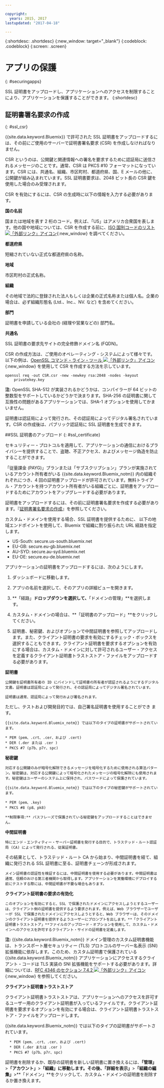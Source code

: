 ```yaml
---

copyright:
  years: 2015, 2017
lastupdated: "2017-04-18"

---
```



{:shortdesc: .shortdesc}
{:new_window: target="_blank"}
{:codeblock: .codeblock}
{:screen: .screen}

# アプリの保護
{: #securingapps}


SSL 証明書をアップロードし、アプリケーションへのアクセスを制限することにより、アプリケーションを保護することができます。
{:shortdesc}

## 証明書署名要求の作成
{: #ssl_csr}

{{site.data.keyword.Bluemix}} で許可された SSL 証明書をアップロードするには、その前にご使用のサーバーで証明書署名要求 (CSR) を作成しなければなりません。

CSR というのは、公開鍵と関連情報への署名を要求するために認証局に送信されるメッセージのことです。通常、CSR は PKCS #10 フォーマットになっています。CSR には、共通名、組織、市区町村、都道府県、国、E メールの他に、公開鍵が組み込まれています。SSL 証明書要求は、2048 ビット長の CSR 鍵を使用した場合のみ受理されます。

CSR を有効にするには、CSR の生成時に以下の情報を入力する必要があります。

**国の名前**

  国または地域を表す 2 桁のコード。例えば、「US」はアメリカ合衆国を表します。他の国や地域については、CSR を作成する前に、[ISO 国別コードのリスト ![「外部リンク」アイコン](../icons/launch-glyph.svg)](https://www.iso.org/obp/ui/#search){:new_window} を調べてください。

**都道府県**

  短縮されていない正式な都道府県の名称。

**地域**

  市区町村の正式名称。

**組織**

  その地域で法的に登録された法人もしくは企業の正式名称または個人名。企業の場合は、必ず組織形態名 (Ltd.、Inc.、NV. など) を含めてください。

**部門**

  証明書を申請している会社の (経理や営業などの) 部門名。

**共通名**

  SSL 証明書の要求先サイトの完全修飾ドメイン名 (FQDN)。

CSR の作成方法は、ご使用のオペレーティング・システムによって様々です。以下の例は、[OpenSSL コマンド・ライン・ツール ![「外部リンク」アイコン](../icons/launch-glyph.svg)](http://www.openssl.org/){:new_window} を使用して CSR を作成する方法を示しています。

```
openssl req -out CSR.csr -new -newkey rsa:2048 -nodes -keyout
    privatekey.key
```

**注:** OpenSSL SHA-512 が実装されるかどうかは、コンパイラーが 64 ビットの整数型をサポートしているかどうかで決まります。SHA-256 の証明書に関して互換性の問題があるアプリケーションでは、SHA-1 オプションを使用してかまいません。

証明書は認証局によって発行され、その認証局によってデジタル署名されています。CSR の作成後は、パブリック認証局に SSL 証明書を生成できます。

##SSL 証明書のアップロード
{: #ssl_certificate}

セキュリティー・プロトコルを適用して、アプリケーションの通信におけるプライバシーを提供することで、盗聴、不正アクセス、およびメッセージ偽造を防止することができます。

「従量課金 (PAYG)」プランまたは「サブスクリプション」プランが実施されているアカウント所有者がいる {{site.data.keyword.Bluemix_notm}} 内の組織それぞれにつき、4 回の証明書アップロードが許可されています。無料トライアル・アカウントを持つアカウント所有者がいる組織ごとに、証明書をアップロードするためにアカウントをアップグレードする必要があります。

証明書をアップロードするには、その前に証明書署名要求を作成する必要があります。『[証明書署名要求の作成](#ssl_csr)』を参照してください。

カスタム・ドメインを使用する場合、SSL 証明書を提供するために、
以下の地域エンドポイントを使用して、Bluemix で組織に割り振られた URL
経路を指定します。

  * US-South: secure.us-south.bluemix.net
  * EU-GB: secure.eu-gb.bluemix.net
  * AU-SYD: secure.au-syd.bluemix.net
  * EU-DE: secure.eu-de.bluemix.net


アプリケーションの証明書をアップロードするには、次のようにします。

1. ダッシュボードに移動します。

2. アプリの名前を選択して、そのアプリの詳細ビューを開きます。

3. **「経路」**ドロップダウンを選択して、**「ドメインの管理」**を選択します。

3. カスタム・ドメインの場合は、**「証明書のアップロード」**をクリックしてください。

4. 証明書、秘密鍵、およびオプションで中間証明書を参照してアップロードします。また、クライアント証明書の要求を有効にするチェック・ボックスを選択することもできます。クライアント証明書を要求するオプションを有効にする場合は、カスタム・ドメインに対して許可されるユーザー・アクセスを定義するクライアント証明書トラストストア・ファイルをアップロードする必要があります。

  **証明書**

    公開鍵を証明書所有者の ID にバインドして証明書の所有者が認証されるようにするデジタル文書。証明書は認証局によって発行され、その認証局によってデジタル署名されています。

    証明書は通常、認証局によって発行および署名されます。
ただし、テストおよび開発目的では、自己署名証明書を使用することができ
ます。

    {{site.data.keyword.Bluemix_notm}} では以下のタイプの証明書がサポートされています。

	* PEM (pem、.crt、.cer、および .cert)
	* DER (.der または .cer )
	* PKCS #7 (p7b、p7r、spc) 

  **秘密鍵**

    対応する公開鍵のみが暗号化解除できるメッセージを暗号化するために使用される算法パターン。秘密鍵は、対応する公開鍵によって暗号化されたメッセージの暗号化解除にも使用されます。秘密鍵はユーザーのシステム上に保持され、パスワードによって保護されています。

    {{site.data.keyword.Bluemix_notm}} では以下のタイプの秘密鍵がサポートされています。

    * PEM (pem、.key) 
    * PKCS #8 (p8、pk8)

    **制限事項:** パスフレーズで保護されている秘密鍵をアップロードすることはできません。

  **中間証明書**

    特にエンド・エンティティー・サーバー証明書を発行する目的で、トラステッド・ルート認証局 (CA) によって発行される、従属証明書。
その結果として、トラステッド・ルート CA から始まり、中間証明書を経て、組織に発行される SSL 証明書に至る、証明書チェーンが形成されます。

    メイン証明書の認証性を検証するには、中間証明書を使用する必要があります。中間証明書は通常、信頼のおける第三者機関から取得します。アプリケーションを実働環境にデプロイする前にテストする際には、中間証明書が不要な場合もあります。

  **クライアント証明書の要求の有効化**

    このオプションを有効にすると、SSL で保護されたドメインにアクセスしようとするユーザーは、クライアント側の証明書を提供するよう要求されます。例えば、Web ブラウザーでユーザーが SSL で保護されたドメインにアクセスしようとすると、Web ブラウザーは、そのドメインのクライアント証明書を提供するようユーザーにプロンプトを出します。**「クライアント証明書トラストストア」**ファイルのアップロード・オプションを使用して、カスタム・ドメインへのアクセスを許可するクライアント・サイドの証明書を定義します。

  **注:** {{site.data.keyword.Bluemix_notm}} ドメイン管理のカスタム証明書機能は、トランスポート層セキュリティー (TLS) プロトコルのサーバー名表示 (SNI) 拡張機能に依存します。このため、カスタム証明書で保護されている {{site.data.keyword.Bluemix_notm}} アプリケーションにアクセスするクライアント・コードは TLS 実装の SNI 拡張機能をサポートする必要があります。詳細については、[RFC 4346 のセクション 7.4.2 ![「外部リンク」アイコン](../icons/launch-glyph.svg)](http://tools.ietf.org/html/rfc4346#section-7.4.2){:new_window} を参照してください。

  **クライアント証明書トラストストア**

  クライアント証明書トラストストアは、アプリケーションへのアクセスを許可するユーザー用のクライアント証明書が入っているファイルです。クライアント証明書を要求するオプションを有効にする場合は、クライアント証明書トラストストア・ファイルをアップロードします。

   {{site.data.keyword.Bluemix_notm}} では以下のタイプの証明書がサポートされています。

      * PEM (pem、.crt、.cer、および .cert)
	  * DER (.der または .cer )
      * PKCS #7 (p7b、p7r、spc) 

証明書を削除するか、既存の証明書を新しい証明書に置き換えるには、**「管理」**>**「アカウント」**>**「組織」**に移動します。その後、**「詳細を表示」**>**「組織の編集」**>**「ドメイン」**をクリックして、カスタム・ドメインの証明書を削除するか置き換えます。
